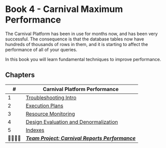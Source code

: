 # Book 4 - Carnival Maximum Performance

The Carnival Platform has been in use for months now, and has been very successful. The consequence is that the database tables now have hundreds of thousands of rows in them, and it is starting to affect the performance of all of your queries.

In this book you will learn fundamental techniques to improve performance.

## Chapters

| #  | Carnival Platform Performance |
|--|--|
| 1 | [Troubleshooting Intro](./chapters/TROUBLESHOOTING.md) |
| 2 | [Execution Plans](./chapters/EXECUTION_PLANS.md) |
| 3 | [Resource Monitoring](./chapters/MONITORING.md) |
| 4 | [Design Evaluation and Denormalization](./chapters/DENORMALIZE.md) |
| 5 | [Indexes](./chapters/INDEXES.md) |
| 👨‍👨‍👦‍👦 | [**_Team Project: Carnival Reports Performance_**](./chapters/CARNIVAL_OPTIMIZATIONS.md) |
